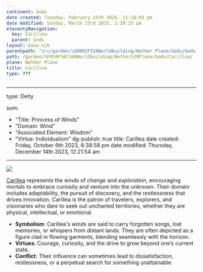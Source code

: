 ```yaml
---
continent: Gods
date created: Tuesday, February 25th 2025, 11:18:03 pm
date modified: Sunday, March 23rd 2025, 1:28:32 pm
eleventyNavigation:
  key: Carillea
  parent: Gods
layout: base.njk
parentpath: "src/garden/\U0001F310Worldbuilding/Nether Plane/Gods/Gods.md"
path: /garden/%F0%9F%8C%90Worldbuilding/Nether%20Plane/Gods/Carillea/
plane: Nether Plane
title: Carillea
type: ???
---
```


---

type: Deity

sum:

- "Title: Princess of Winds"
- "Domain: Wind"
- "Associated Element: Wisdom"
- "Virtue: Individualism"
dg-publish: true
title: Carillea
date created: Friday, October 6th 2023, 6:38:58 pm
date modified: Thursday, December 14th 2023, 12:21:54 am
--- 

![](/static/shared_ai_account_Concept_art_portrait_of_a_radiant_deity_embod_8991d96e-48dd-4295-9d1d-2d8516776ea5.png)

[Carillea](/garden/%F0%9F%8C%90Worldbuilding/Nether%20Plane/Gods/Carillea) represents the winds of _change_ and _exploration_, encouraging mortals to embrace curiosity and venture into the unknown. Their domain includes adaptability, the pursuit of discovery, and the restlessness that drives innovation. Carillea is the patron of travelers, explorers, and visionaries who dare to seek out uncharted territories, whether they are physical, intellectual, or emotional.

- **Symbolism**: Carillea's winds are said to carry forgotten songs, lost memories, or whispers from distant lands. They are often depicted as a figure clad in flowing garments, blending seamlessly with the horizon.
- **Virtues**: Courage, curiosity, and the drive to grow beyond one’s current state.
- **Conflict**: Their influence can sometimes lead to dissatisfaction, restlessness, or a perpetual search for something unattainable.